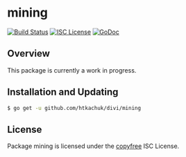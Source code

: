mining
======

[![Build Status](http://img.shields.io/travis/btcsuite/btcd.svg)](https://travis-ci.org/btcsuite/btcd)
[![ISC License](http://img.shields.io/badge/license-ISC-blue.svg)](http://copyfree.org)
[![GoDoc](https://img.shields.io/badge/godoc-reference-blue.svg)](http://godoc.org/github.com/htkachuk/divi/mining)

## Overview

This package is currently a work in progress.

## Installation and Updating

```bash
$ go get -u github.com/htkachuk/divi/mining
```

## License

Package mining is licensed under the [copyfree](http://copyfree.org) ISC
License.

